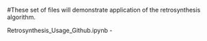 #These set of files will demonstrate application of the retrosynthesis algorithm.

Retrosynthesis_Usage_Github.ipynb - 
